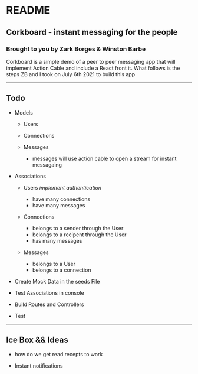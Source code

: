 # README

## Corkboard - instant messaging for the people
### Brought to you by Zark Borges & Winston Barbe

Corkboard is a simple demo of a peer to peer messaging app that will implement Action Cable and include a React front it. What follows is the steps ZB and I took on July 6th 2021 to build this app

------- 

## Todo

* Models

  - Users 
  - Connections 
  - Messages
    
    - messages will use action cable to open a stream for instant messagaing

* Associations  

  - Users *implement authentication*

    - have many connections
    - have many messages
    

  - Connections
    
    - belongs to a sender through the User
    - belongs to a recipent through the User
    - has many messages

  - Messages

    - belongs to a User
    - belongs to a connection

* Create Mock Data in the seeds File

* Test Associations in console

* Build Routes and Controllers

* Test

-----

## Ice Box && Ideas

* how do we get read recepts to work
 
* Instant notifications
